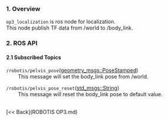### 1. Overview  
`op3_localization` is ros node for localization.  
This node publish TF data from /world to /body_link.  

### 2. ROS API
#### 2.1 Subscribed Topics
`/robotis/pelvis_pose`([geometry_msgs::PoseStamped](http://docs.ros.org/api/geometry_msgs/html/msg/PoseStamped.html))  
&emsp;&emsp; This message will set the body_link pose from /world.  

`/robotis/pelvis_pose_reset`([std_msgs::String](http://docs.ros.org/api/std_msgs/html/msg/String.html))  
&emsp;&emsp; This message will reset the body_link pose to default value.  

<br>[&lt;&lt; Back](ROBOTIS OP3.md)
